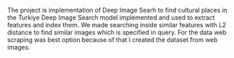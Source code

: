 The project is implementation of Deep Image Searh to find cultural places in the Turkiye 
Deep Image Search model implemented and used to extract features and index them.
We made searching inside similar features with L2 distance to find similar images which is specified in query.
For the data web scraping was best option because of that I created the dataset from web images.



